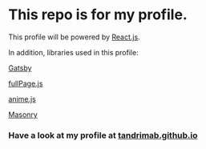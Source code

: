 # This repo is for my profile.

This profile will be powered by [React.js](https://reactjs.org/).

In addition, libraries used in this profile:

[Gatsby](https://www.gatsbyjs.com)

[fullPage.js](https://alvarotrigo.com/fullPage/)

[anime.js](https://animejs.com)

[Masonry](https://masonry.desandro.com)

### Have a look at my profile at [tandrimab.github.io](https://tandrimab.github.io)